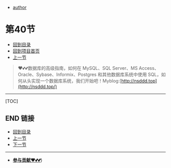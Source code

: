 + [author](https://github.com/3293172751)
# 第40节
+ [回到目录](../README.md)
+ [回到项目首页](../../README.md)
+ [上一节](39.md)
> ❤️💕💕数据库的高级指南，如何在 MySQL、SQL Server、MS Access、Oracle、Sybase、Informix、Postgres 和其他数据库系统中使用 SQL，如何从头实现一个数据库系统，我们开始吧！Myblog:[http://nsddd.top](http://nsddd.top/)
---
[TOC]





## END 链接
+ [回到目录](../README.md)
+ [上一节](39.md)
+ [下一节](41.md)
---
+ [**参与贡献❤️💕💕**](https://nsddd.top/archives/contributors))